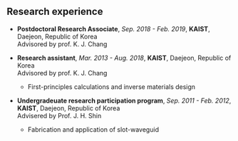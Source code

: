 ## Research experience
- **Postdoctoral Research Associate**, *Sep. 2018 - Feb. 2019*, **KAIST**, Daejeon, Republic of Korea  
  Advisored by prof. K. J. Chang

- **Research assistant**, *Mar. 2013 - Aug. 2018*, **KAIST**, Daejeon, Republic of Korea  
  Advisored by prof. K. J. Chang  
  * First-principles calculations and inverse materials design

- **Undergradeuate research participation program**, *Sep. 2011 - Feb. 2012*, **KAIST**, Daejeon, Republic of Korea  
   Advisered by Prof. J. H. Shin  
   * Fabrication and application of slot-waveguid  
